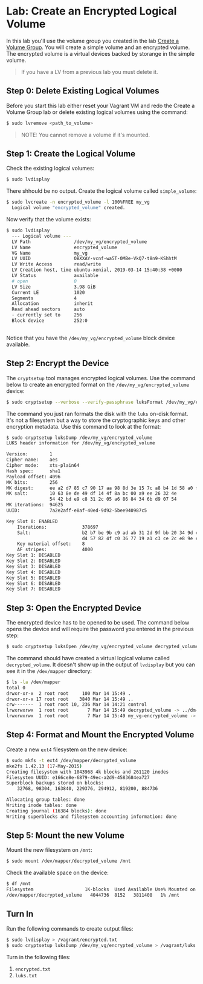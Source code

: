 # Lab: Create an Encrypted Logical Volume 

In this lab you'll use the volume group you created in the lab [Create a Volume Group](create_volume_group.md). You will create a simple volume and an encrypted volume. The encrypted volume is a virtual devices backed by storange in the simple volume.

> If you have a LV from a previous lab you must delete it. 

## Step 0: Delete Existing Logical Volumes 

Before you start this lab either reset your Vagrant VM and redo the Create a Volume Group lab or delete existing logical volumes using the command: 

```bash
$ sudo lvremove <path_to_volume>
```

> NOTE: You cannot remove a volume if it's mounted. 

## Step 1: Create the Logical Volume 

Check the existing logical volumes: 

```bash
$ sudo lvdisplay 
```

There shhould be no output. Create the logical volume called `simple_volume`:

```bash
$ sudo lvcreate -n encrypted_volume -l 100%FREE my_vg
  Logical volume "encrypted_volume" created.
```

Now verify that the volume exists: 

```bash
$ sudo lvdisplay 
  --- Logical volume ---
  LV Path                /dev/my_vg/encrypted_volume
  LV Name                encrypted_volume
  VG Name                my_vg
  LV UUID                OBXXAY-vcnf-wa5T-0MBe-VkQ7-t8n9-KShhtM
  LV Write Access        read/write
  LV Creation host, time ubuntu-xenial, 2019-03-14 15:40:38 +0000
  LV Status              available
  # open                 0
  LV Size                3.98 GiB
  Current LE             1020
  Segments               4
  Allocation             inherit
  Read ahead sectors     auto
  - currently set to     256
  Block device           252:0
   
```

Notice that you have the `/dev/my_vg/encrypted_volume` block device available. 

## Step 2: Encrypt the Device 

The `cryptsetup` tool manages encrypted logical volumes. Use the command below to create an encrypted format on the `/dev/my_vg/encrypted_volume` device: 

```bash
$ sudo cryptsetup --verbose --verify-passphrase luksFormat /dev/my_vg/encrypted_volume 
```

The command you just ran formats the disk with the `luks` on-disk format. It's not a filesystem but a way to store the cryptographic keys and other encryption metadata. Use this command to look at the format: 

```bash
$ sudo cryptsetup luksDump /dev/my_vg/encrypted_volume 
LUKS header information for /dev/my_vg/encrypted_volume

Version:       	1
Cipher name:   	aes
Cipher mode:   	xts-plain64
Hash spec:     	sha1
Payload offset:	4096
MK bits:       	256
MK digest:     	ee a2 d7 85 c7 90 17 aa 98 8d 3e 15 7c a8 b4 1d 58 a0 f2 00 
MK salt:       	10 63 8e de 49 df 14 4f 8a bc 00 a9 ee 26 32 4e 
               	54 42 bd e9 c8 31 2c 05 a6 86 84 34 6b d9 07 54 
MK iterations: 	94625
UUID:          	7a2e2aff-e8af-40ed-9d92-5bee940987c5

Key Slot 0: ENABLED
	Iterations:         	378697
	Salt:               	b2 b7 be 9b c9 ad ab 31 2d 9f bb 20 34 9d cb e2 
	                      	d4 57 82 4f c0 36 77 19 a1 c3 ce 2c e8 9e ea 4d 
	Key material offset:	8
	AF stripes:            	4000
Key Slot 1: DISABLED
Key Slot 2: DISABLED
Key Slot 3: DISABLED
Key Slot 4: DISABLED
Key Slot 5: DISABLED
Key Slot 6: DISABLED
Key Slot 7: DISABLED
```

## Step 3: Open the Encrypted Device 

The encrypted device has to be opened to be used. The command below opens the device and will require the password you entered in the previous step:

```bash
$ sudo cryptsetup luksOpen /dev/my_vg/encrypted_volume decrypted_volume 
```

The command should have created a virtual logical volume called `decrypted_volume`. It doesn't show up in the output of `lvdisplay` but you can see it in the `/dev/mapper` directory: 

```bash
$ ls -la /dev/mapper
total 0
drwxr-xr-x  2 root root     100 Mar 14 15:49 .
drwxr-xr-x 17 root root    3840 Mar 14 15:49 ..
crw-------  1 root root 10, 236 Mar 14 14:21 control
lrwxrwxrwx  1 root root       7 Mar 14 15:49 decrypted_volume -> ../dm-1
lrwxrwxrwx  1 root root       7 Mar 14 15:49 my_vg-encrypted_volume -> ../dm-0
```

## Step 4: Format and Mount the Encrypted Volume 

Create a new `ext4` filesystem on the new device:

```bash
$ sudo mkfs -t ext4 /dev/mapper/decrypted_volume 
mke2fs 1.42.13 (17-May-2015)
Creating filesystem with 1043968 4k blocks and 261120 inodes
Filesystem UUID: e166ce8e-6879-49ec-a2d9-4583684ea727
Superblock backups stored on blocks: 
	32768, 98304, 163840, 229376, 294912, 819200, 884736

Allocating group tables: done                            
Writing inode tables: done                            
Creating journal (16384 blocks): done
Writing superblocks and filesystem accounting information: done 
```

## Step 5: Mount the new Volume 

Mount the new filesystem on `/mnt`:

```bash
$ sudo mount /dev/mapper/decrypted_volume /mnt 
```

Check the available space on the device:

```bash
$ df /mnt
Filesystem                   1K-blocks  Used Available Use% Mounted on
/dev/mapper/decrypted_volume   4044736  8152   3811408   1% /mnt
```

## Turn In 

Run the following commands to create output files: 

```bash
$ sudo lvdisplay > /vagrant/encrypted.txt 
$ sudo cryptsetup luksDump /dev/my_vg/encrypted_volume > /vagrant/luks.txt
```

Turn in the following files:

  1. `encrypted.txt`
  2. `luks.txt`
